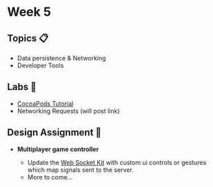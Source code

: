 # Week 5

## Topics 📋
* Data persistence & Networking
* Developer Tools

## Labs 🔬
* [CocoaPods Tutorial](https://www.appcoda.com/cocoapods/)
* Networking Requests (will post link)

## Design Assignment 📐

* **Multiplayer game controller**  

  * Update the [Web Socket Kit](https://github.com/mobilelabclass/mobile-lab-websocket-kit) with custom ui controls or gestures which map signals sent to the server.
  * More to come...
